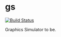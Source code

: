# gs

[![Build Status](https://travis-ci.org/the-lost-explorer/gs.svg?branch=master)](https://travis-ci.org/the-lost-explorer/gs)

Graphics Simulator to be.

